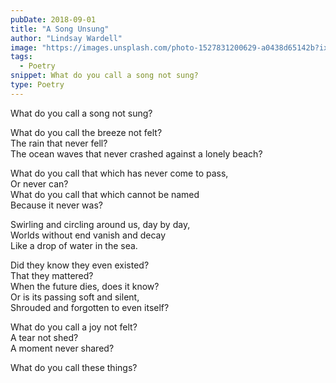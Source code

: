 ```yaml
---
pubDate: 2018-09-01
title: "A Song Unsung"
author: "Lindsay Wardell"
image: "https://images.unsplash.com/photo-1527831200629-a0438d65142b?ixlib=rb-1.2.1&ixid=MnwxMjA3fDB8MHxwaG90by1wYWdlfHx8fGVufDB8fHx8&auto=format&fit=crop&w=2340&q=80"
tags:
  - Poetry
snippet: What do you call a song not sung?
type: Poetry
---
```

What do you call a song not sung?

What do you call the breeze not felt? \
The rain that never fell? \
The ocean waves that never crashed against a lonely beach?

What do you call that which has never come to pass, \
Or never can? \
What do you call that which cannot be named \
Because it never was?

Swirling and circling around us, day by day, \
Worlds without end vanish and decay \
Like a drop of water in the sea.

Did they know they even existed? \
That they mattered? \
When the future dies, does it know? \
Or is its passing soft and silent, \
Shrouded and forgotten to even itself?

What do you call a joy not felt? \
A tear not shed? \
A moment never shared?

What do you call these things?